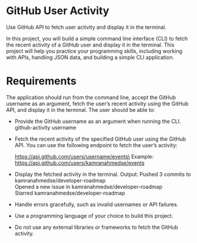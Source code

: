 # GitHub User Activity
Use GitHub API to fetch user activity and display it in the terminal.

In this project, you will build a simple command line interface (CLI) to fetch the recent activity of a GitHub user and display it in the terminal. This project will help you practice your programming skills, including working with APIs, handling JSON data, and building a simple CLI application.

# Requirements
The application should run from the command line, accept the GitHub username as an argument, fetch the user’s recent activity using the GitHub API, and display it in the terminal. The user should be able to:

- Provide the GitHub username as an argument when running the CLI.\
    github-activity username

- Fetch the recent activity of the specified GitHub user using the GitHub API. You can use the following endpoint to fetch the user’s activity:

    https://api.github.com/users/username/events\
    Example: https://api.github.com/users/kamranahmedse/events

- Display the fetched activity in the terminal.
    Output:
        Pushed 3 commits to kamranahmedse/developer-roadmap\
        Opened a new issue in kamranahmedse/developer-roadmap\
        Starred kamranahmedse/developer-roadmap

- Handle errors gracefully, such as invalid usernames or API failures.
- Use a programming language of your choice to build this project.
- Do not use any external libraries or frameworks to fetch the GitHub activity.